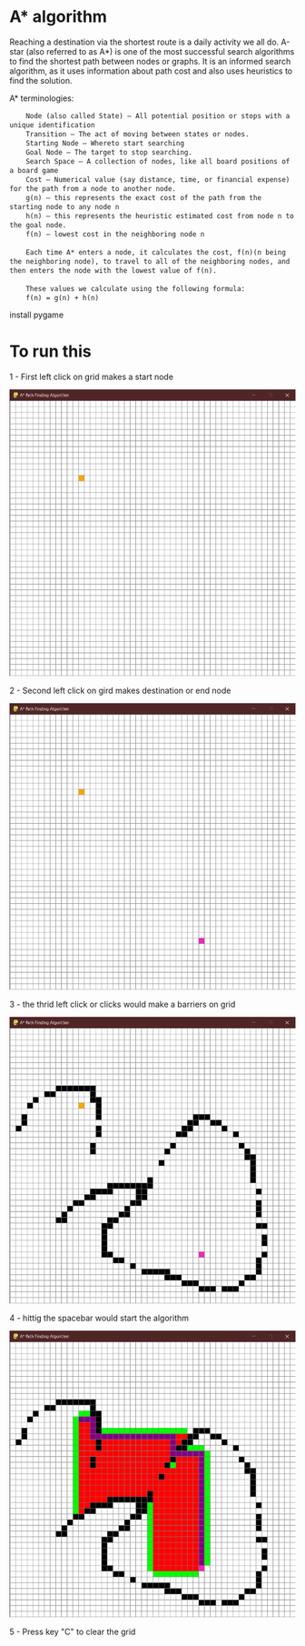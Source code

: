 # A* algorithm
Reaching a destination via the shortest route is a daily activity we all do. A-star (also referred to as A*) is one of the most successful search algorithms to find the shortest
path between nodes or graphs. It is an informed search algorithm, as it uses information about path cost and also uses heuristics to find the solution.

A* terminologies:

		Node (also called State) — All potential position or stops with a unique identification
		Transition — The act of moving between states or nodes.
		Starting Node — Whereto start searching
		Goal Node — The target to stop searching.
		Search Space — A collection of nodes, like all board positions of a board game
		Cost — Numerical value (say distance, time, or financial expense) for the path from a node to another node.
		g(n) — this represents the exact cost of the path from the starting node to any node n
		h(n) — this represents the heuristic estimated cost from node n to the goal node.
		f(n) — lowest cost in the neighboring node n
		
		Each time A* enters a node, it calculates the cost, f(n)(n being the neighboring node), to travel to all of the neighboring nodes, and then enters the node with the lowest value of f(n).

		These values we calculate using the following formula:
		f(n) = g(n) + h(n)

install pygame 

# To run this

1 - First left click on grid makes a start node

![](https://github.com/RanakJaiswar/A-algorithm/blob/main/images/A_%20Path%20Finding%20Algorithm%2001-03-2021%2011_12_16.png)

2 - Second left click on gird makes destination or end node

![](https://github.com/RanakJaiswar/A-algorithm/blob/main/images/A_%20Path%20Finding%20Algorithm%2001-03-2021%2011_12_28.png)

3 - the thrid left click or clicks would make a barriers on grid

![](https://github.com/RanakJaiswar/A-algorithm/blob/main/images/A_%20Path%20Finding%20Algorithm%2001-03-2021%2011_12_44.png)

4 - hittig the spacebar would start the algorithm 

![](https://github.com/RanakJaiswar/A-algorithm/blob/main/images/A_%20Path%20Finding%20Algorithm%2001-03-2021%2011_13_00.png)

5 - Press key "C" to clear the grid

